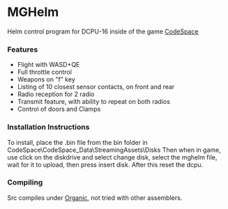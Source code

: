 # MGHelm

Helm control program for DCPU-16 inside of the game [CodeSpace](https://www.codespace-game.com/)

### Features
* Flight with WASD+QE
* Full throttle control
* Weapons on "f" key
* Listing of 10 closest sensor contacts, on front and rear
* Radio reception for 2 radio
* Transmit feature, with ability to repeat on both radios
* Control of doors and Clamps


### Installation Instructions

To install, place the .bin file from the bin folder in CodeSpace\CodeSpace_Data\StreamingAssets\Disks    Then when in game, use click on the diskdrive and select change disk, select the mghelm file, wait for it to upload, then press insert disk.    After this reset the dcpu.

### Compiling
Src compiles under [Organic](https://github.com/andre-d/organic), not tried with other assemblers.
